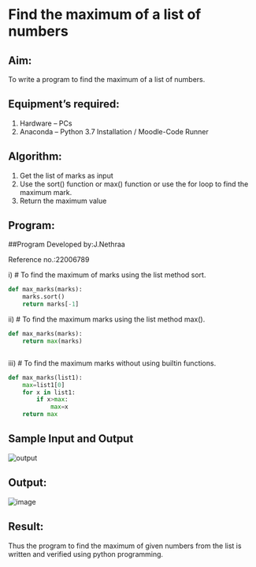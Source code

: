# Find the maximum of a list of numbers
## Aim:
To write a program to find the maximum of a list of numbers.
## Equipment’s required:
1.	Hardware – PCs
2.	Anaconda – Python 3.7 Installation / Moodle-Code Runner
## Algorithm:
1.	Get the list of marks as input
2.	Use the sort() function or max() function or use the for loop to find the maximum mark.
3.	Return the maximum value
## Program:
##Program Developed by:J.Nethraa

  Reference no.:22006789
  
 
i)	# To find the maximum of marks using the list method sort.
```Python
def max_marks(marks):
    marks.sort()
    return marks[-1]


```

ii)	# To find the maximum marks using the list method max().
```Python
def max_marks(marks):
    return max(marks)             



```

iii) # To find the maximum marks without using builtin functions.
```Python
def max_marks(list1):
    max=list1[0]
    for x in list1:
        if x>max:
            max=x
    return max


```
## Sample Input and Output
![output](./img/max_marks1.jpg) 

## Output:
![image](https://user-images.githubusercontent.com/121215786/214889417-37632c5a-6d79-4eb8-bf12-6b2e7c6a9019.png)

## Result:
Thus the program to find the maximum of given numbers from the list is written and verified using python programming.
